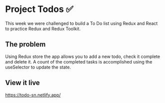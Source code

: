 # Project Todos ✅

This week we were challenged to build a To Do list using Redux and React to practice Redux and Redux Toolkit. 

## The problem

Using Redux store the app allows you to add a new todo, check it complete and delete it. A count of the completed tasks is accomplished using the useSelector to update the state. 

## View it live

https://todo-sn.netlify.app/